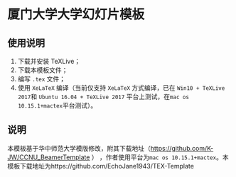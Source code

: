 # 厦门大学大学幻灯片模板

## 使用说明
1. 下载并安装 TeXLive；
2. 下载本模板文件；
3. 编写 ```.tex``` 文件；
4. 使用 ```XeLaTeX``` 编译（当前仅支持 ```XeLaTeX``` 方式编译，已在 ```Win10 +
TeXLive 2017```和 ```Ubuntu 16.04 + TeXLive 2017``` 平台上测试，在```mac os 10.15.1+mactex```平台测试）。


## 说明
本模板基于华中师范大学模版修改，附其下载地址（https://github.com/K-JW/CCNU_BeamerTemplate ） ，作者使用平台为```mac os 10.15.1+mactex```。本模板下载地址为https://github.com/EchoJane1943/TEX-Template
